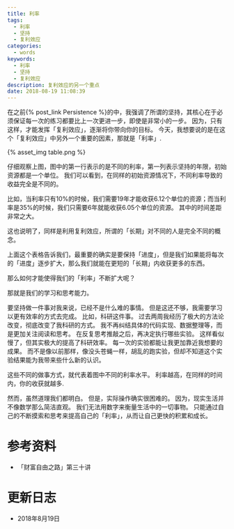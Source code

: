 ```yaml
---
title: 利率
tags:
  - 利率
  - 坚持
  - 复利效应
categories:
  - words
keywords:
  - 利率
  - 坚持
  - 复利效应
description: 复利效应的另一个重点
date: 2018-08-19 11:08:39
---
```





在之前{% post_link Persistence %}的中，我强调了所谓的坚持，其核心在于必须保证每一次的练习都要比上一次更进一步，即使是非常小的一步。
因为，只有这样，才能发挥「复利效应」，逐渐将你带向你的目标。
今天，我想要说的是在这个「复利效应」中另外一个重要的因素，那就是「利率」.


{% asset_img table.png %}

仔细观察上图，图中的第一行表示的是不同的利率，第一列表示坚持的年限，初始资源都是一个单位。
我们可以看到，在同样的初始资源情况下，不同利率导致的收益完全是不同的。

比如，当利率只有10%的时候，我们需要19年才能收获6.12个单位的资源；而当利率是35%的时候，我们只需要6年就能收获6.05个单位的资源。
其中的时间差距非常之大。

这也说明了，同样是利用复利效应，所谓的「长期」对不同的人是完全不同的概念。

上面这个表格告诉我们，最重要的确实是要保持「进度」，但是我们如果能将每次的「进度」逐步扩大，那么我们就能在更短的「长期」内收获更多的东西。

那么如何才能使得我们的「利率」不断扩大呢？

那就是我们的学习和思考能力。

要坚持做一件事对我来说，已经不是什么难的事情。
但是这还不够，我需要学习以更有效率的方式去完成。
比如，科研这件事。
过去两周我经历了极大的方法论改变，彻底改变了我科研的方式。
我不再纠结具体的代码实现、数据整理等，而是更加关注阅读和思考。
在反复思考推敲之后，再决定执行哪些实验。
这样看似慢了，但其实极大的提高了科研效率。
每一次的实验都能让我更加靠近我想要的成果。
而不是像以前那样，像没头苍蝇一样，胡乱的跑实验，但却不知道这个实验结果能为我带来些什么新的认识。

这些不同的做事方式，就代表着图中不同的利率水平。
利率越高，在同样的时间内，你的收获就越多.

然而，虽然道理我们都明白。
但是，实际操作确实很困难的。
因为，现实生活并不像数学那么简洁直观。
我们无法用数字来衡量生活中的一切事物。
只能通过自己的不断摸索和思考来提高自己的「利率」，从而让自己更快的积累和成长。

# 参考资料

- 「财富自由之路」第三十讲

# 更新日志

- 2018年8月19日
